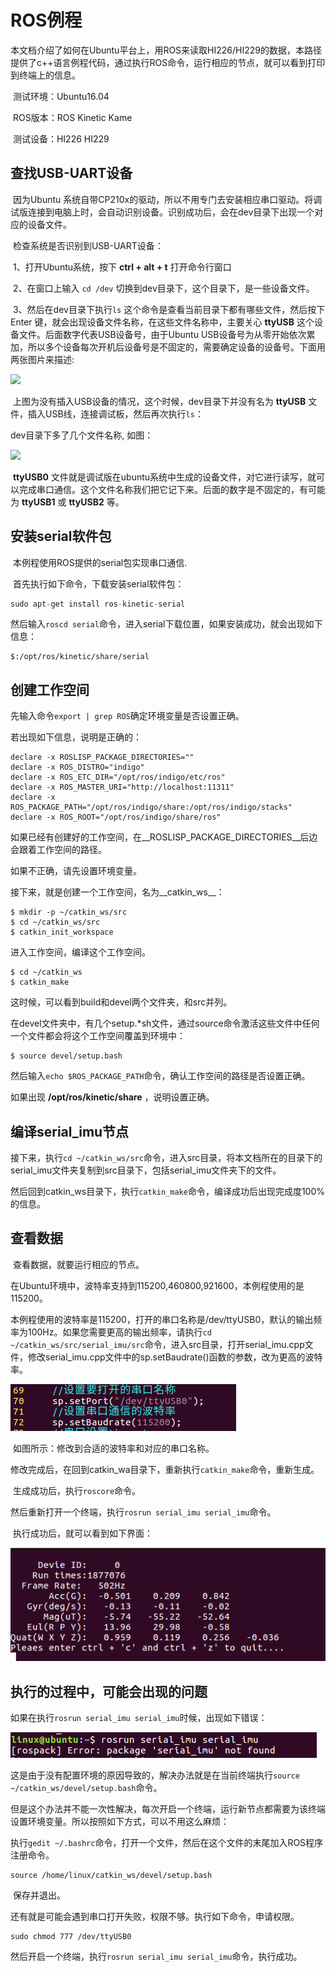 # ROS例程

​	本文档介绍了如何在Ubuntu平台上，用ROS来读取HI226/HI229的数据，本路径提供了c++语言例程代码，通过执行ROS命令，运行相应的节点，就可以看到打印到终端上的信息。

​	测试环境：Ubuntu16.04   

​	ROS版本：ROS Kinetic Kame

​	测试设备：HI226 HI229

## 查找USB-UART设备

​	因为Ubuntu 系统自带CP210x的驱动，所以不用专门去安装相应串口驱动。将调试版连接到电脑上时，会自动识别设备。识别成功后，会在dev目录下出现一个对应的设备文件。

​	检查系统是否识别到USB-UART设备：

​	1、打开Ubuntu系统，按下 __ctrl + alt + t__ 打开命令行窗口

​	2、在窗口上输入 `cd /dev`  切换到dev目录下，这个目录下，是一些设备文件。

​	3、然后在dev目录下执行`ls` 这个命令是查看当前目录下都有哪些文件，然后按下 Enter 键，就会出现设备文件名称，在这些文件名称中，主要关心 **ttyUSB** 这个设备文件。后面数字代表USB设备号，由于Ubuntu USB设备号为从零开始依次累加，所以多个设备每次开机后设备号是不固定的，需要确定设备的设备号。下面用两张图片来描述:

![](https://github.com/hipnuc/products/blob/master/examples/ROS/img/4.png)

​	上图为没有插入USB设备的情况，这个时候，dev目录下并没有名为 __ttyUSB__ 文件，插入USB线，连接调试板，然后再次执行`ls`：

dev目录下多了几个文件名称, 如图：

![](https://github.com/hipnuc/products/blob/master/examples/ROS/img/2.png)

​	**ttyUSB0** 文件就是调试版在ubuntu系统中生成的设备文件，对它进行读写，就可以完成串口通信。这个文件名称我们把它记下来。后面的数字是不固定的，有可能为 **ttyUSB1**  或 **ttyUSB2** 等。

## 安装serial软件包

​	本例程使用ROS提供的serial包实现串口通信.

​	首先执行如下命令，下载安装serial软件包：

```c
sudo apt-get install ros-kinetic-serial
```

然后输入`roscd serial`命令，进入serial下载位置，如果安装成功，就会出现如下信息：

```shell
$:/opt/ros/kinetic/share/serial
```

## 创建工作空间

先输入命令`export | grep ROS`确定环境变量是否设置正确。

若出现如下信息，说明是正确的：

```shell
declare -x ROSLISP_PACKAGE_DIRECTORIES=""
declare -x ROS_DISTRO="indigo"
declare -x ROS_ETC_DIR="/opt/ros/indigo/etc/ros"
declare -x ROS_MASTER_URI="http://localhost:11311"
declare -x ROS_PACKAGE_PATH="/opt/ros/indigo/share:/opt/ros/indigo/stacks"
declare -x ROS_ROOT="/opt/ros/indigo/share/ros"
```

如果已经有创建好的工作空间，在__ROSLISP_PACKAGE_DIRECTORIES__后边会跟着工作空间的路径。

如果不正确，请先设置环境变量。

接下来，就是创建一个工作空间，名为__catkin_ws__：

```shell
$ mkdir -p ~/catkin_ws/src
$ cd ~/catkin_ws/src
$ catkin_init_workspace
```

进入工作空间，编译这个工作空间。

```shell
$ cd ~/catkin_ws
$ catkin_make
```

这时候，可以看到build和devel两个文件夹，和src并列。

在devel文件夹中，有几个setup.*sh文件，通过source命令激活这些文件中任何一个文件都会将这个工作空间覆盖到环境中：

```shell
$ source devel/setup.bash
```

然后输入`echo $ROS_PACKAGE_PATH`命令，确认工作空间的路径是否设置正确。

如果出现  __/opt/ros/kinetic/share__  ，说明设置正确。

## 编译serial_imu节点

​	接下来，执行`cd ~/catkin_ws/src`命令，进入src目录，将本文档所在的目录下的serial_imu文件夹复制到src目录下，包括serial_imu文件夹下的文件。

​	然后回到catkin_ws目录下，执行`catkin_make`命令，编译成功后出现完成度100%的信息。

## 查看数据

​	查看数据，就要运行相应的节点。

​	在Ubuntu环境中，波特率支持到115200,460800,921600，本例程使用的是115200。

​	本例程使用的波特率是115200，打开的串口名称是/dev/ttyUSB0，默认的输出频率为100Hz。如果您需要更高的输出频率，请执行`cd ~/catkin_ws/src/serial_imu/src`命令，进入src目录，打开serial_imu.cpp文件，修改serial_imu.cpp文件中的sp.setBaudrate()函数的参数，改为更高的波特率。	

![](.\img\1.png)

​	如图所示：修改到合适的波特率和对应的串口名称。

​	修改完成后，在回到catkin_wa目录下，重新执行`catkin_make`命令，重新生成。

​	生成成功后，执行`roscore`命令。

​	然后重新打开一个终端，执行`rosrun serial_imu serial_imu`命令。

​	执行成功后，就可以看到如下界面：

![](./img/2.png)

## 执行的过程中，可能会出现的问题

​	如果在执行`rosrun serial_imu serial_imu`时候，出现如下错误：

![](./img/3.png)

​	这是由于没有配置环境的原因导致的，解决办法就是在当前终端执行`source ~/catkin_ws/devel/setup.bash`命令。

​	但是这个办法并不能一次性解决，每次开启一个终端，运行新节点都需要为该终端设置环境变量。所以按照如下方式，可以不用这么麻烦：

​	执行`gedit ~/.bashrc`命令，打开一个文件，然后在这个文件的末尾加入ROS程序注册命令。

```shell
source /home/linux/catkin_ws/devel/setup.bash
```

​	保存并退出。

​	还有就是可能会遇到串口打开失败，权限不够。执行如下命令，申请权限。

```shell
sudo chmod 777 /dev/ttyUSB0
```

​	然后开启一个终端，执行`rosrun serial_imu serial_imu`命令，执行成功。
